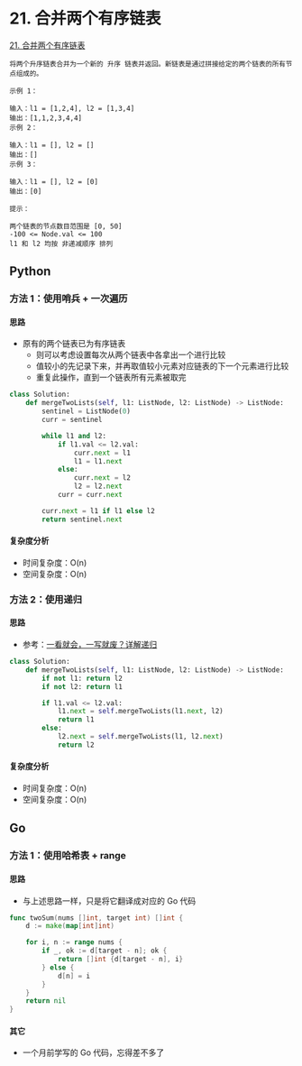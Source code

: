 
# 21. 合并两个有序链表

[21. 合并两个有序链表](https://leetcode-cn.com/problems/merge-two-sorted-lists/)

```
将两个升序链表合并为一个新的 升序 链表并返回。新链表是通过拼接给定的两个链表的所有节点组成的。 

示例 1：

输入：l1 = [1,2,4], l2 = [1,3,4]
输出：[1,1,2,3,4,4]
示例 2：

输入：l1 = [], l2 = []
输出：[]
示例 3：

输入：l1 = [], l2 = [0]
输出：[0]

提示：

两个链表的节点数目范围是 [0, 50]
-100 <= Node.val <= 100
l1 和 l2 均按 非递减顺序 排列
```


## Python

### 方法 1：使用哨兵 + 一次遍历

#### 思路

* 原有的两个链表已为有序链表
    * 则可以考虑设置每次从两个链表中各拿出一个进行比较
    * 值较小的先记录下来，并再取值较小元素对应链表的下一个元素进行比较
    * 重复此操作，直到一个链表所有元素被取完

```python
class Solution:
    def mergeTwoLists(self, l1: ListNode, l2: ListNode) -> ListNode:
        sentinel = ListNode(0)
        curr = sentinel

        while l1 and l2:
            if l1.val <= l2.val:
                curr.next = l1
                l1 = l1.next
            else:
                curr.next = l2
                l2 = l2.next
            curr = curr.next

        curr.next = l1 if l1 else l2
        return sentinel.next
```


#### 复杂度分析

* 时间复杂度：O(n)
* 空间复杂度：O(n)

### 方法 2：使用递归

#### 思路

* 参考：[一看就会，一写就废？详解递归](https://leetcode-cn.com/problems/merge-two-sorted-lists/solution/yi-kan-jiu-hui-yi-xie-jiu-fei-xiang-jie-di-gui-by-/)

```python
class Solution:
    def mergeTwoLists(self, l1: ListNode, l2: ListNode) -> ListNode:
        if not l1: return l2
        if not l2: return l1

        if l1.val <= l2.val:
            l1.next = self.mergeTwoLists(l1.next, l2)
            return l1
        else:
            l2.next = self.mergeTwoLists(l1, l2.next)
            return l2
```


#### 复杂度分析

* 时间复杂度：O(n)
* 空间复杂度：O(n)


## Go

### 方法 1：使用哈希表 + range

#### 思路

* 与上述思路一样，只是将它翻译成对应的 Go 代码


```go
func twoSum(nums []int, target int) []int {
    d := make(map[int]int)

    for i, n := range nums {
        if _, ok := d[target - n]; ok {
            return []int {d[target - n], i}
        } else {
            d[n] = i
        }
    }
    return nil
}
```

#### 其它

* 一个月前学写的 Go 代码，忘得差不多了
